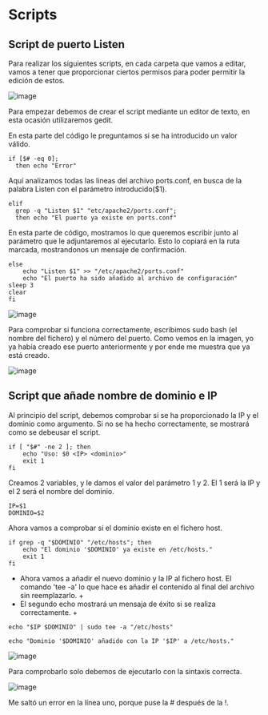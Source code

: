 # Scripts 

## Script de puerto Listen
Para realizar los siguientes scripts, en cada carpeta que vamos a editar, vamos a tener que proporcionar ciertos permisos para poder permitir la edición de estos.

![image](https://github.com/user-attachments/assets/00a738a6-2db8-4ee8-b7b1-ce909f9a016b)

Para empezar debemos de crear el script mediante un editor de texto, en esta ocasión utilizaremos gedit. 

En esta parte del código le preguntamos si se ha introducido un valor válido.

````
if [$# -eq 0];
  then echo "Error"
````

Aquí analizamos todas las lineas del archivo ports.conf, en busca de la palabra Listen con el parámetro introducido($1).

````
elif
  grep -q "Listen $1" "etc/apache2/ports.conf";
  then echo "El puerto ya existe en ports.conf"
````

En esta parte de código, mostramos lo que queremos escribir junto al parámetro que le adjuntaremos al ejecutarlo. Esto lo copiará en la ruta marcada, mostrandonos un mensaje de confirmación.

````
else 
	echo "Listen $1" >> "/etc/apache2/ports.conf"
	echo "El puerto ha sido añadido al archivo de configuración"
sleep 3
clear
fi
````

![image](https://github.com/user-attachments/assets/89aab286-9cc2-4970-bac8-6803036fe07c)

Para comprobar si funciona correctamente, escribimos sudo bash (el nombre del fichero) y el número del puerto. Como vemos en la imagen, yo ya había creado ese puerto anteriormente y por ende me muestra que ya está creado.

![image](https://github.com/user-attachments/assets/97386953-fe3d-40ec-84f1-5aa45939db57)

## Script que añade nombre de dominio e IP
Al principio del script, debemos comprobar si se ha proporcionado la IP y el dominio como argumento. Si no se ha hecho correctamente, se mostrará como se debeusar el script.

````
if [ "$#" -ne 2 ]; then
    echo "Uso: $0 <IP> <dominio>"
    exit 1
fi
````
Creamos 2 variables, y le damos el valor del parámetro 1 y 2. El 1 será la IP y el 2 será el nombre del dominio.

````
IP=$1
DOMINIO=$2
````
Ahora vamos a comprobar si el dominio existe en el fichero host.

````
if grep -q "$DOMINIO" "/etc/hosts"; then
    echo "El dominio '$DOMINIO' ya existe en /etc/hosts."
    exit 1
fi
````
+ Ahora vamos a añadir el nuevo dominio y la IP al fichero host. El comando 'tee -a' lo que hace es añadir el contenido al final del archivo sin reemplazarlo. +
+ El segundo echo mostrará un mensaja de éxito si se realiza correctamente. +

````
echo "$IP $DOMINIO" | sudo tee -a "/etc/hosts"

echo "Dominio '$DOMINIO' añadido con la IP '$IP' a /etc/hosts."
````

![image](https://github.com/user-attachments/assets/db4ef809-a886-4ffb-af07-c44438f26eef)

Para comprobarlo solo debemos de ejecutarlo con la sintaxis correcta.

![image](https://github.com/user-attachments/assets/8b2595f1-442d-4bc9-b333-d0a60dfdd16d)

Me saltó un error en la línea uno, porque puse la # después de la !.
